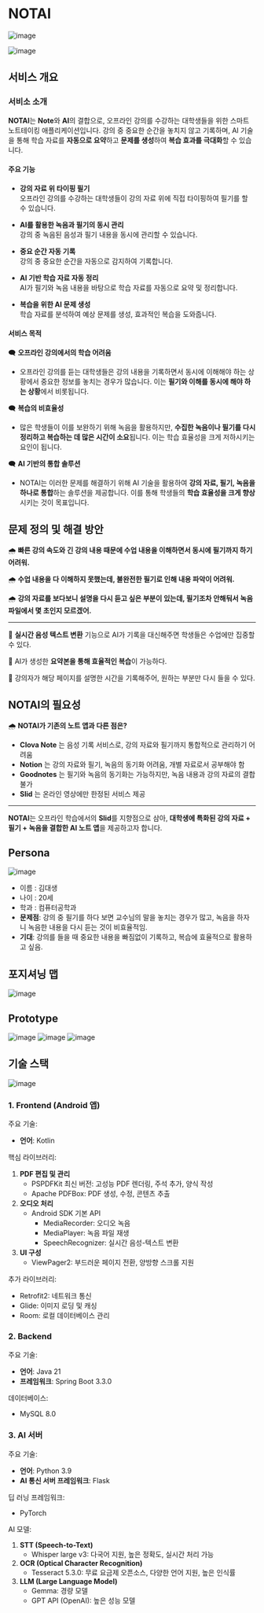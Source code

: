 # NOTAI

![image](https://github.com/user-attachments/assets/26f48164-32da-4220-9bc9-b2349c249008)

![image](https://github.com/user-attachments/assets/5043a0b9-6810-47d2-8179-587c9000fcc6)

## 서비스 개요

### 서비소 소개
**NOTAI**는 **Note**와 **AI**의 결합으로, 오프라인 강의를 수강하는 대학생들을 위한 스마트 노트테이킹 애플리케이션입니다. 강의 중 중요한 순간을 놓치지 않고 기록하며, AI 기술을 통해 학습 자료를 **자동으로 요약**하고 **문제를 생성**하여 **복습 효과를 극대화**할 수 있습니다.

#### 주요 기능

- **강의 자료 위 타이핑 필기**  
  오프라인 강의를 수강하는 대학생들이 강의 자료 위에 직접 타이핑하여 필기를 할 수 있습니다.
  
- **AI를 활용한 녹음과 필기의 동시 관리**  
  강의 중 녹음된 음성과 필기 내용을 동시에 관리할 수 있습니다.
  
- **중요 순간 자동 기록**  
  강의 중 중요한 순간을 자동으로 감지하여 기록합니다.
  
- **AI 기반 학습 자료 자동 정리**  
  AI가 필기와 녹음 내용을 바탕으로 학습 자료를 자동으로 요약 및 정리합니다.
  
- **복습을 위한 AI 문제 생성**  
  학습 자료를 분석하여 예상 문제를 생성, 효과적인 복습을 도와줍니다.

#### 서비스 목적

🗨️ **오프라인 강의에서의 학습 어려움**

- 오프라인 강의를 듣는 대학생들은 강의 내용을 기록하면서 동시에 이해해야 하는 상황에서 중요한 정보를 놓치는 경우가 많습니다. 이는 **필기와 이해를 동시에 해야 하는 상황**에서 비롯됩니다.

🗨️ **복습의 비효율성**

- 많은 학생들이 이를 보완하기 위해 녹음을 활용하지만, **수집한 녹음이나 필기를 다시 정리하고 복습하는 데 많은 시간이 소요**됩니다. 이는 학습 효율성을 크게 저하시키는 요인이 됩니다.

🗨️ **AI 기반의 통합 솔루션**

- NOTAI는 이러한 문제를 해결하기 위해 AI 기술을 활용하여 **강의 자료, 필기, 녹음을 하나로 통합**하는 솔루션을 제공합니다. 이를 통해 학생들의 **학습 효율성을 크게 향상**시키는 것이 목표입니다.

## 문제 정의 및 해결 방안

🌧️ **빠른 강의 속도와 긴 강의 내용 때문에 수업 내용을 이해하면서 동시에 필기까지 하기 어려워.**

🌧️ **수업 내용을 다 이해하지 못했는데, 불완전한 필기로 인해 내용 파악이 어려워.**

🌧️ **강의 자료를 보다보니 설명을 다시 듣고 싶은 부분이 있는데, 필기조차 안해둬서 녹음 파일에서 몇 초인지 모르겠어.**

---

🌟 **실시간 음성 텍스트 변환** 기능으로 AI가 기록을 대신해주면 학생들은 수업에만 집중할 수 있다.

🌟 AI가 생성한 **요약본을 통해 효율적인 복습**이 가능하다.

🌟 강의자가 해당 페이지를 설명한 시간을 기록해주어, 원하는 부분만 다시 들을 수 있다.

## NOTAI의 필요성

🌧️ **NOTAI가 기존의 노트 앱과 다른 점은?**

- **Clova Note** 는 음성 기록 서비스로, 강의 자료와 필기까지 통합적으로 관리하기 어려움
- **Notion** 는 강의 자료와 필기, 녹음의 동기화 어려움, 개별 자료로서 공부해야 함
- **Goodnotes** 는 필기와 녹음의 동기화는 가능하지만, 녹음 내용과 강의 자료의 결합 불가
- **Slid** 는 온라인 영상에만 한정된 서비스 제공

---

**NOTAI**는 오프라인 학습에서의 **Slid**를 지향점으로 삼아, **대학생에 특화된 강의 자료 + 필기 + 녹음을 결합한 AI 노트 앱**을 제공하고자 합니다.

## Persona
![image](https://github.com/user-attachments/assets/53cd0061-1998-43a1-86f5-25e8df4e0960)

- 이름 : 김대생
- 나이 : 20세
- 학과 : 컴퓨터공학과
- **문제점**: 강의 중 필기를 하다 보면 교수님의 말을 놓치는 경우가 많고, 녹음을 하자니 녹음한 내용을 다시 듣는 것이 비효율적임.
- **기대**: 강의를 들을 때 중요한 내용을 빠짐없이 기록하고, 복습에 효율적으로 활용하고 싶음.

## 포지셔닝 맵
![image](https://github.com/user-attachments/assets/3a6333b6-bcd4-4dfe-b43b-30220e410b73)

## Prototype
![image](https://github.com/user-attachments/assets/a6f40863-4101-48b2-891a-ac613f57899a)
![image](https://github.com/user-attachments/assets/18d8f189-606a-4a9f-bf41-517db48d0443)
![image](https://github.com/user-attachments/assets/508cbde7-a916-4ecd-b70a-7e772fb0e946)

## 기술 스택
![image](https://github.com/user-attachments/assets/ba471c53-ae6f-47bf-98b3-882900029788)

### 1. Frontend (Android 앱)

주요 기술:

- **언어**: Kotlin

핵심 라이브러리:

1. **PDF 편집 및 관리**
    - PSPDFKit 최신 버전: 고성능 PDF 렌더링, 주석 추가, 양식 작성
    - Apache PDFBox: PDF 생성, 수정, 콘텐츠 추출
2. **오디오 처리**
    - Android SDK 기본 API
        - MediaRecorder: 오디오 녹음
        - MediaPlayer: 녹음 파일 재생
        - SpeechRecognizer: 실시간 음성-텍스트 변환
3. **UI 구성**
    - ViewPager2: 부드러운 페이지 전환, 양방향 스크롤 지원

추가 라이브러리:

- Retrofit2: 네트워크 통신
- Glide: 이미지 로딩 및 캐싱
- Room: 로컬 데이터베이스 관리

### 2. Backend

주요 기술:

- **언어**: Java 21
- **프레임워크**: Spring Boot 3.3.0

데이터베이스:

- MySQL 8.0

### 3. AI 서버

주요 기술:

- **언어**: Python 3.9
- **AI 통신 서버 프레임워크**: Flask

딥 러닝 프레임워크:

- PyTorch

AI 모델:

1. **STT (Speech-to-Text)**
    - Whisper large v3: 다국어 지원, 높은 정확도, 실시간 처리 가능
2. **OCR (Optical Character Recognition)**
    - Tesseract 5.3.0: 무료 요금제 오픈소스, 다양한 언어 지원, 높은 인식률
3. **LLM (Large Language Model)**
    - Gemma: 경량 모델
    - GPT API (OpenAI): 높은 성능 모델

